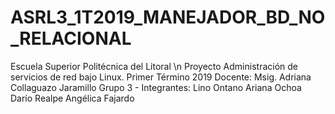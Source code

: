 # ASRL3_1T2019_MANEJADOR_BD_NO_RELACIONAL
Escuela Superior Politécnica del Litoral \n
Proyecto Administración de servicios de red bajo Linux.
Primer Término 2019
Docente: Msig. Adriana Collaguazo Jaramillo
Grupo 3 - Integrantes:
Lino Ontano
Ariana Ochoa
Darío Realpe
Angélica Fajardo
